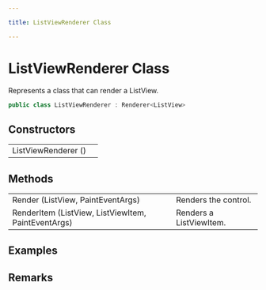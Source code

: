 ```yaml
---

title: ListViewRenderer Class

---
```


# ListViewRenderer Class

Represents a class that can render a ListView.

```csharp
public class ListViewRenderer : Renderer<ListView> 
```

## Constructors

<table>
<tr><td>ListViewRenderer ()</td><td></td></tr>
</table>

## Methods

<table>
<tr><td>Render (ListView, PaintEventArgs)</td><td>Renders the control.</td></tr>
<tr><td>RenderItem (ListView, ListViewItem, PaintEventArgs)</td><td>Renders a ListViewItem.</td></tr>
</table>

<!-- Only change content below this line, anything above this line will be lost when regenerated. -->

## Examples

## Remarks


